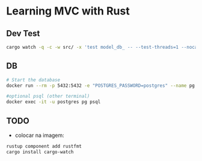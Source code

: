 # Learning MVC with Rust

## Dev Test

```sh
cargo watch -q -c -w src/ -x 'test model_db_ -- --test-threads=1 --nocapture'

```

## DB

```sh
# Start the database
docker run --rm -p 5432:5432 -e "POSTGRES_PASSWORD=postgres" --name pg postgres:14

#optional psql (other terminal)
docker exec -it -u postgres pg psql
```

## TODO

- colocar na imagem:

```sh
rustup component add rustfmt
cargo install cargo-watch
```
